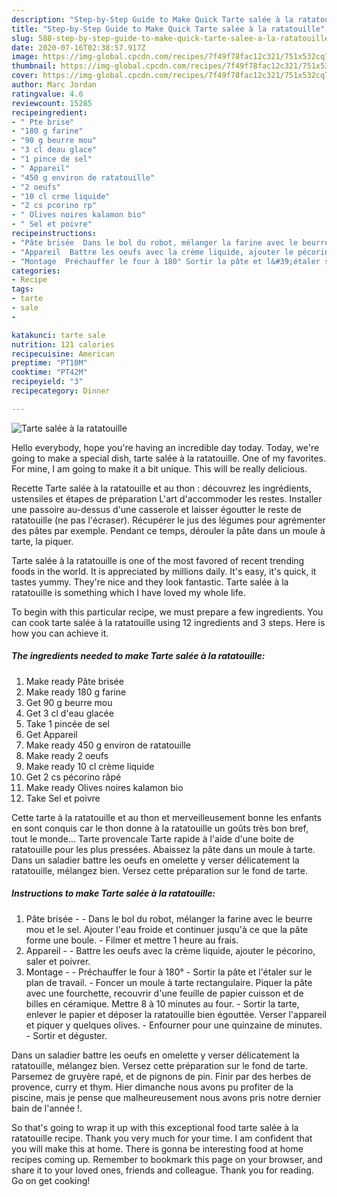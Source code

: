 ```yaml
---
description: "Step-by-Step Guide to Make Quick Tarte salée à la ratatouille"
title: "Step-by-Step Guide to Make Quick Tarte salée à la ratatouille"
slug: 588-step-by-step-guide-to-make-quick-tarte-salee-a-la-ratatouille
date: 2020-07-16T02:38:57.917Z
image: https://img-global.cpcdn.com/recipes/7f49f78fac12c321/751x532cq70/tarte-salee-a-la-ratatouille-photo-principale-de-la-recette.jpg
thumbnail: https://img-global.cpcdn.com/recipes/7f49f78fac12c321/751x532cq70/tarte-salee-a-la-ratatouille-photo-principale-de-la-recette.jpg
cover: https://img-global.cpcdn.com/recipes/7f49f78fac12c321/751x532cq70/tarte-salee-a-la-ratatouille-photo-principale-de-la-recette.jpg
author: Marc Jordan
ratingvalue: 4.6
reviewcount: 15285
recipeingredient:
- " Pte brise"
- "180 g farine"
- "90 g beurre mou"
- "3 cl deau glace"
- "1 pince de sel"
- " Appareil"
- "450 g environ de ratatouille"
- "2 oeufs"
- "10 cl crme liquide"
- "2 cs pcorino rp"
- " Olives noires kalamon bio"
- " Sel et poivre"
recipeinstructions:
- "​​​​​​​Pâte brisée  Dans le bol du robot, mélanger la farine avec le beurre mou et le sel. Ajouter l&#39;eau froide et continuer jusqu&#39;à ce que la pâte forme une boule. Filmer et mettre 1 heure au frais."
- "Appareil  Battre les oeufs avec la crème liquide, ajouter le pécorino, saler et poivrer."
- "Montage  Préchauffer le four à 180° Sortir la pâte et l&#39;étaler sur le plan de travail. Foncer un moule à tarte rectangulaire. Piquer la pâte avec une fourchette, recouvrir d&#39;une feuille de papier cuisson et de billes en céramique. Mettre 8 à 10 minutes au four. Sortir la tarte, enlever le papier et déposer la ratatouille bien égouttée. Verser l&#39;appareil et piquer y quelques olives. Enfourner pour une quinzaine de minutes. Sortir et déguster."
categories:
- Recipe
tags:
- tarte
- sale
- 

katakunci: tarte sale  
nutrition: 121 calories
recipecuisine: American
preptime: "PT10M"
cooktime: "PT42M"
recipeyield: "3"
recipecategory: Dinner

---
```



![Tarte salée à la ratatouille](https://img-global.cpcdn.com/recipes/7f49f78fac12c321/751x532cq70/tarte-salee-a-la-ratatouille-photo-principale-de-la-recette.jpg)

Hello everybody, hope you're having an incredible day today. Today, we're going to make a special dish, tarte salée à la ratatouille. One of my favorites. For mine, I am going to make it a bit unique. This will be really delicious.

Recette Tarte salée à la ratatouille et au thon : découvrez les ingrédients, ustensiles et étapes de préparation L&#39;art d&#39;accommoder les restes. Installer une passoire au-dessus d&#39;une casserole et laisser égoutter le reste de ratatouille (ne pas l&#39;écraser). Récupérer le jus des légumes pour agrémenter des pâtes par exemple. Pendant ce temps, dérouler la pâte dans un moule à tarte, la piquer.

Tarte salée à la ratatouille is one of the most favored of recent trending foods in the world. It is appreciated by millions daily. It's easy, it's quick, it tastes yummy. They're nice and they look fantastic. Tarte salée à la ratatouille is something which I have loved my whole life.


To begin with this particular recipe, we must prepare a few ingredients. You can cook tarte salée à la ratatouille using 12 ingredients and 3 steps. Here is how you can achieve it.

<!--inarticleads1-->

##### The ingredients needed to make Tarte salée à la ratatouille:

1. Make ready  Pâte brisée
1. Make ready 180 g farine
1. Get 90 g beurre mou
1. Get 3 cl d&#39;eau glacée
1. Take 1 pincée de sel
1. Get  Appareil
1. Make ready 450 g environ de ratatouille
1. Make ready 2 oeufs
1. Make ready 10 cl crème liquide
1. Get 2 cs pécorino râpé
1. Make ready  Olives noires kalamon bio
1. Take  Sel et poivre


Cette tarte à la ratatouille et au thon et merveilleusement bonne les enfants en sont conquis car le thon donne à la ratatouille un goûts très bon bref, tout le monde… Tarte provencale Tarte rapide à l&#39;aide d&#39;une boite de ratatouille pour les plus pressées. Abaissez la pâte dans un moule à tarte. Dans un saladier battre les oeufs en omelette y verser délicatement la ratatouille, mélangez bien. Versez cette préparation sur le fond de tarte. 

<!--inarticleads2-->

##### Instructions to make Tarte salée à la ratatouille:

1. ​​​​​​​Pâte brisée -  - Dans le bol du robot, mélanger la farine avec le beurre mou et le sel. Ajouter l&#39;eau froide et continuer jusqu&#39;à ce que la pâte forme une boule. - Filmer et mettre 1 heure au frais.
1. Appareil -  - Battre les oeufs avec la crème liquide, ajouter le pécorino, saler et poivrer.
1. Montage -  - Préchauffer le four à 180° - Sortir la pâte et l&#39;étaler sur le plan de travail. - Foncer un moule à tarte rectangulaire. Piquer la pâte avec une fourchette, recouvrir d&#39;une feuille de papier cuisson et de billes en céramique. Mettre 8 à 10 minutes au four. - Sortir la tarte, enlever le papier et déposer la ratatouille bien égouttée. Verser l&#39;appareil et piquer y quelques olives. - Enfourner pour une quinzaine de minutes. - Sortir et déguster.


Dans un saladier battre les oeufs en omelette y verser délicatement la ratatouille, mélangez bien. Versez cette préparation sur le fond de tarte. Parsemez de gruyère rapé, et de pignons de pin. Finir par des herbes de provence, curry et thym. Hier dimanche nous avons pu profiter de la piscine, mais je pense que malheureusement nous avons pris notre dernier bain de l&#39;année !. 

So that's going to wrap it up with this exceptional food tarte salée à la ratatouille recipe. Thank you very much for your time. I am confident that you will make this at home. There is gonna be interesting food at home recipes coming up. Remember to bookmark this page on your browser, and share it to your loved ones, friends and colleague. Thank you for reading. Go on get cooking!
